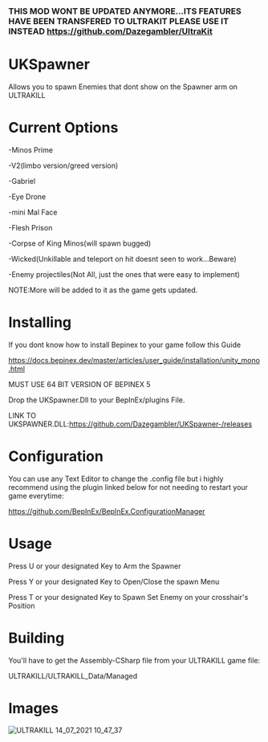 ### THIS MOD WONT BE UPDATED ANYMORE...ITS FEATURES HAVE BEEN TRANSFERED TO ULTRAKIT PLEASE USE IT INSTEAD https://github.com/Dazegambler/UltraKit

# UKSpawner
Allows you to spawn Enemies that dont show on the Spawner arm on ULTRAKILL

# Current Options

-Minos Prime

-V2(limbo version/greed version)

-Gabriel

-Eye Drone

-mini Mal Face

-Flesh Prison

-Corpse of King Minos(will spawn bugged)

-Wicked(Unkillable and teleport on hit doesnt seen to work...Beware)

-Enemy projectiles(Not All, just the ones that were easy to implement)

NOTE:More will be added to it as the game gets updated.

# Installing

If you dont know how to install Bepinex to your game follow this Guide

https://docs.bepinex.dev/master/articles/user_guide/installation/unity_mono.html

MUST USE 64 BIT VERSION OF BEPINEX 5

Drop the UKSpawner.Dll to your BepInEx/plugins File.

LINK TO UKSPAWNER.DLL:https://github.com/Dazegambler/UKSpawner-/releases

# Configuration

You can use any Text Editor to change the .config file but i highly recommend using the plugin linked below for not needing to restart your game everytime:

https://github.com/BepInEx/BepInEx.ConfigurationManager

# Usage

Press U or your designated Key to Arm the Spawner

Press Y or your designated Key to Open/Close the spawn Menu

Press T or your designated Key to Spawn Set Enemy on your crosshair's Position

# Building

You'll have to get the Assembly-CSharp file from your ULTRAKILL game file:

ULTRAKILL/ULTRAKILL_Data/Managed

# Images

![ULTRAKILL 14_07_2021 10_47_37](https://user-images.githubusercontent.com/70617250/125633321-0e4fa1d3-0909-4fdb-af99-4ca667515433.png)
